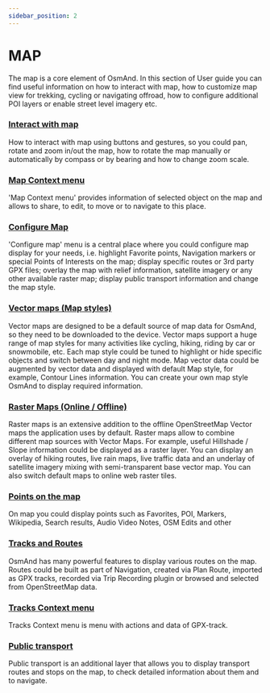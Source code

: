 ```yaml
---
sidebar_position: 2
---
```


# MAP 

The map is a core element of OsmAnd. In this section of User guide you can find useful information on how to interact with map, how to customize map view for trekking, cycling or navigating offroad, how to configure additional POI layers or enable street level imagery etc.

### [Interact with map](./interact-with-map.md)

How to interact with map using buttons and gestures, so you could pan, rotate and zoom in/out the map, how to rotate the map manually or automatically by compass or by bearing and how to change zoom scale.

### [Map Context menu](./map-context-menu.md)

'Map Context menu' provides information of selected object on the map and allows to share, to edit, to move or to navigate to this place.

### [Configure Map](./configure-map-menu.md)

'Configure map' menu is a central place where you could configure map display for your needs, i.e. highlight Favorite points, Navigation markers or special Points of Interests on the map; display specific routes or 3rd party GPX files; overlay the map with relief information, satellite imagery or any other available raster map; display public transport information and change the map style.

### [Vector maps (Map styles)](./vector-maps.md)

Vector maps are designed to be a default source of map data for OsmAnd, so they need to be downloaded to the device. Vector maps support a huge range of map styles for many activities like cycling, hiking, riding by car or snowmobile, etc. Each map style could be tuned to highlight or hide specific objects and switch between day and night mode. Map vector data could be augmented by vector data and displayed with default Map style, for example, Contour Lines information. You can create your own map style OsmAnd to display required information.

### [Raster Maps (Online / Offline)](./raster-maps.md)

Raster maps is an extensive addition to the offline OpenStreetMap Vector maps the application uses by default. Raster maps allow to combine different map sources with Vector Maps. For example, useful Hillshade / Slope information could be displayed as a raster layer. You can display an overlay of hiking routes, live rain maps, live traffic data and an underlay of satellite imagery mixing with semi-transparent base vector map. You can also switch default maps to online web raster tiles.

### [Points on the map](./point-layers-on-map.md)

On map you could display points such as Favorites, POI, Markers, Wikipedia, Search results, Audio Video Notes, OSM Edits and other

### [Tracks and Routes](./tracks-on-map.md)

OsmAnd has many powerful features to display various routes on the map. Routes could be built as part of Navigation, created via Plan Route, imported as GPX tracks, recorded via Trip Recording plugin or browsed and selected from OpenStreetMap data.

### [Tracks Context menu](./track-context-menu.md)

Tracks Context menu is menu with actions and data of GPX-track.

### [Public transport](./public-transport.md)

Public transport is an additional layer that allows you to display transport routes and stops on the map, to check detailed information about them and to navigate.

